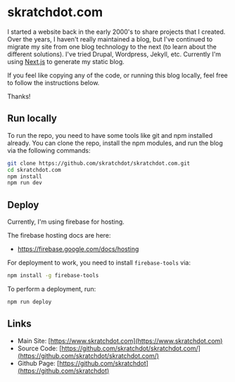 # skratchdot.com

I started a website back in the early 2000's to share projects that I created. Over the years, I haven't
really maintained a blog, but I've continued to migrate my site from one blog technology to the next
(to learn about the different solutions). I've tried Drupal, Wordpress, Jekyll, etc. Currently I'm using
[Next.js](https://nextjs.org/) to generate my static blog.

If you feel like copying any of the code, or running this blog locally, feel free to follow the instructions below.

Thanks!

## Run locally

To run the repo, you need to have some tools like git and npm installed already.
You can clone the repo, install the npm modules, and run the blog via the following commands:

```bash
git clone https://github.com/skratchdot/skratchdot.com.git
cd skratchdot.com
npm install
npm run dev
```

## Deploy

Currently, I'm using firebase for hosting.

The firebase hosting docs are here:

- https://firebase.google.com/docs/hosting

For deployment to work, you need to install `firebase-tools` via:

```bash
npm install -g firebase-tools
```

To perform a deployment, run:

```bash
npm run deploy
```

## Links

- Main Site: [https://www.skratchdot.com](https://www.skratchdot.com)
- Source Code: [https://github.com/skratchdot/skratchdot.com/](https://github.com/skratchdot/skratchdot.com/)
- Github Page: [https://github.com/skratchdot](https://github.com/skratchdot)
